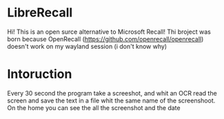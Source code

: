 # LibreRecall
Hi! This is an open surce alternative to Microsoft Recall!
Thi broject was born because OpenRecall (https://github.com/openrecall/openrecall) doesn't work on my wayland session (i don't know why)
# Intoruction
Every 30 second the program take a screeshot, and whit an OCR read the screen and save the text in a file whit the same name of the screenshoot. On the home you can see the all the screenshot and the date


